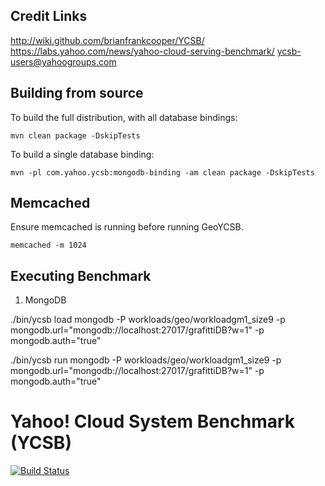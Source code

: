 
Credit Links
-----
http://wiki.github.com/brianfrankcooper/YCSB/  
https://labs.yahoo.com/news/yahoo-cloud-serving-benchmark/
ycsb-users@yahoogroups.com  

Building from source
--------------------

To build the full distribution, with all database bindings:

    mvn clean package -DskipTests

To build a single database binding:

    mvn -pl com.yahoo.ycsb:mongodb-binding -am clean package -DskipTests
    
Memcached
--------------------

Ensure memcached is running before running GeoYCSB.

    memcached -m 1024

Executing Benchmark
--------------------

1. MongoDB

./bin/ycsb load mongodb -P workloads/geo/workloadgm1_size9 -p mongodb.url="mongodb://localhost:27017/grafittiDB?w=1" -p mongodb.auth="true"

./bin/ycsb run mongodb -P workloads/geo/workloadgm1_size9 -p mongodb.url="mongodb://localhost:27017/grafittiDB?w=1" -p mongodb.auth="true"
    
Yahoo! Cloud System Benchmark (YCSB)
====================================
[![Build Status](https://travis-ci.org/brianfrankcooper/YCSB.png?branch=master)](https://travis-ci.org/brianfrankcooper/YCSB)
